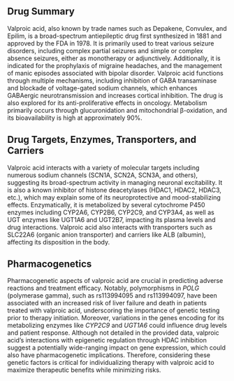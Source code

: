 ## Drug Summary
Valproic acid, also known by trade names such as Depakene, Convulex, and Epilim, is a broad-spectrum antiepileptic drug first synthesized in 1881 and approved by the FDA in 1978. It is primarily used to treat various seizure disorders, including complex partial seizures and simple or complex absence seizures, either as monotherapy or adjunctively. Additionally, it is indicated for the prophylaxis of migraine headaches, and the management of manic episodes associated with bipolar disorder. Valproic acid functions through multiple mechanisms, including inhibition of GABA transaminase and blockade of voltage-gated sodium channels, which enhances GABAergic neurotransmission and increases cortical inhibition. The drug is also explored for its anti-proliferative effects in oncology. Metabolism primarily occurs through glucuronidation and mitochondrial β-oxidation, and its bioavailability is high at approximately 90%.

## Drug Targets, Enzymes, Transporters, and Carriers
Valproic acid interacts with a variety of molecular targets including numerous sodium channels (SCN1A, SCN2A, SCN3A, and others), suggesting its broad-spectrum activity in managing neuronal excitability. It is also a known inhibitor of histone deacetylases (HDAC1, HDAC2, HDAC3, etc.), which may explain some of its neuroprotective and mood-stabilizing effects. Enzymatically, it is metabolized by several cytochrome P450 enzymes including CYP2A6, CYP2B6, CYP2C9, and CYP3A4, as well as UGT enzymes like UGT1A6 and UGT2B7, impacting its plasma levels and drug interactions. Valproic acid also interacts with transporters such as SLC22A6 (organic anion transporter) and carriers like ALB (albumin), affecting its disposition in the body.

## Pharmacogenetics
Pharmacogenetic aspects of valproic acid are crucial in predicting adverse reactions and treatment efficacy. Notably, polymorphisms in *POLG* (polymerase gamma), such as rs113994095 and rs113994097, have been associated with an increased risk of liver failure and death in patients treated with valproic acid, underscoring the importance of genetic testing prior to therapy initiation. Moreover, variations in the genes encoding for its metabolizing enzymes like *CYP2C9* and *UGT1A6* could influence drug levels and patient response. Although not detailed in the provided data, valproic acid’s interactions with epigenetic regulation through HDAC inhibition suggest a potentially wide-ranging impact on gene expression, which could also have pharmacogenetic implications. Therefore, considering these genetic factors is critical for individualizing therapy with valproic acid to maximize therapeutic benefits while minimizing risks.